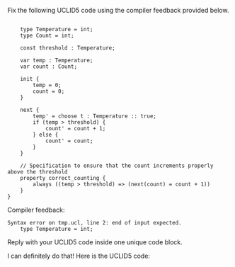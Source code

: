 
Fix the following UCLID5 code using the compiler feedback provided below.

```

    type Temperature = int;
    type Count = int;

    const threshold : Temperature;

    var temp : Temperature;
    var count : Count;

    init {
        temp = 0;
        count = 0;
    }

    next {
        temp' = choose t : Temperature :: true;
        if (temp > threshold) {
            count' = count + 1;
        } else {
            count' = count;
        }
    }

    // Specification to ensure that the count increments properly above the threshold
    property correct_counting {
        always ((temp > threshold) => (next(count) = count + 1))
    }
}
```

Compiler feedback:

```
Syntax error on tmp.ucl, line 2: end of input expected.
    type Temperature = int;

```
Reply with your UCLID5 code inside one unique code block.

I can definitely do that! Here is the UCLID5 code:
```
